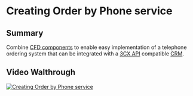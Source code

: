 # Creating Order by Phone service
## Summary 
Combine [CFD components](https://www.3cx.com/docs/manual/cfd-components/) to enable easy implementation of a telephone ordering system that can be integrated with a [3CX API](https://www.3cx.com/docs/crm-integration/) compatible [CRM](https://www.3cx.com/crm-integration/). 

## Video Walthrough
[![Creating Order by Phone service](http://img.youtube.com/vi/sWmIJ_pxdYo/0.jpg)](https://www.youtube.com/watch?v=sWmIJ_pxdYo)
